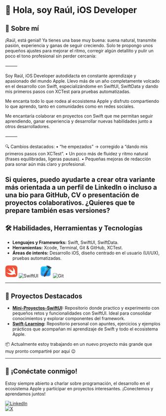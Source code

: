 # 👋 Hola, soy Raúl, iOS Developer

## 🚀 Sobre mí
 
¡Raúl, está genial! Ya tienes una base muy buena: suena natural, transmite pasión, experiencia y ganas de seguir creciendo. Solo te propongo unos pequeños ajustes para mejorar el ritmo, corregir algún detallito y pulir un poco el tono profesional sin perder cercanía:

⸻

Soy Raúl, iOS Developer autodidacta en constante aprendizaje y apasionado del mundo Apple.
Llevo más de un año completamente volcado en el desarrollo con Swift, especializándome en SwiftUI, SwiftData y dando mis primeros pasos con XCTest para pruebas automatizadas.

Me encanta todo lo que rodea al ecosistema Apple y disfruto compartiendo lo que aprendo, tanto en comunidades como en redes sociales.

Me encantaría colaborar en proyectos con Swift que me permitan seguir aprendiendo, ganar experiencia y desarrollar nuevas habilidades junto a otros desarrolladores.

⸻

🔍 Cambios destacados:
	•	“he empezados” → corregido a “dando mis primeros pasos con XCTest”.
	•	Un poco más de fluidez y ritmo natural (frases equilibradas, ligeras pausas).
	•	Pequeñas mejoras de redacción para sonar aún más claro y profesional.

Si quieres, puedo ayudarte a crear otra variante más orientada a un perfil de LinkedIn o incluso a una bio para GitHub, CV o presentación de proyectos colaborativos. ¿Quieres que te prepare también esas versiones?
---

## 🛠️ Habilidades, Herramientas y Tecnologías

- **Lenguajes y Frameworks:** Swift, SwiftUI, SwiftData.
- **Herramientas:** Xcode, Terminal, Git & GitHub, XCTest.
- **Áreas de interés:** Desarrollo iOS, diseño centrado en el usuario (UI/UX), pruebas automatizadas.

<p align="left">
  <img src="https://raw.githubusercontent.com/devicons/devicon/master/icons/swift/swift-original.svg" alt="Swift" width="40" height="40"/> 
  <img src="https://developer.apple.com/assets/elements/icons/swiftui/swiftui-96x96_2x.png" alt="SwiftUI" width="40" height="40"/>
  <img src="https://raw.githubusercontent.com/devicons/devicon/master/icons/xcode/xcode-original.svg" alt="Xcode" width="40" height="40"/>
  <img src="https://www.vectorlogo.zone/logos/git-scm/git-scm-icon.svg" alt="Git" width="40" height="40"/>
</p>

---

## 🌟 Proyectos Destacados

- **[Mini-Proyectos-SwiftUI](https://github.com/kontroldev/Mini-Proyectos-SwiftUI):** Repositorio donde practico y experimento con pequeños retos y funcionalidades con SwiftUI. Ideal para consolidar conocimientos y explorar componentes del framework.
- **[Swift-Learning](https://github.com/kontroldev/Swift-Learning):** Repositorio personal con apuntes, ejercicios y ejemplos prácticos que acompañan mi aprendizaje de Swift y todo el ecosistema Apple.

📦 Actualmente estoy trabajando en un nuevo proyecto más grande que muy pronto compartiré por aquí 😉

---
## 🔗 ¡Conéctate conmigo!
Estoy siempre abierto a charlar sobre programación, el desarrollo en el ecosistema Apple y participar en proyectos interesantes. ¡Conectemos y aprendamos juntos!

[![LinkedIn](https://img.shields.io/badge/linkedin-0A66C2?style=for-the-badge&logo=linkedin&logoColor=white)](https://www.linkedin.com/in/raulgallegoalonso/)  
[![X](https://img.shields.io/badge/x-000000?style=for-the-badge&logo=x&logoColor=white)](https://twitter.com/kontrol_deejay)  
